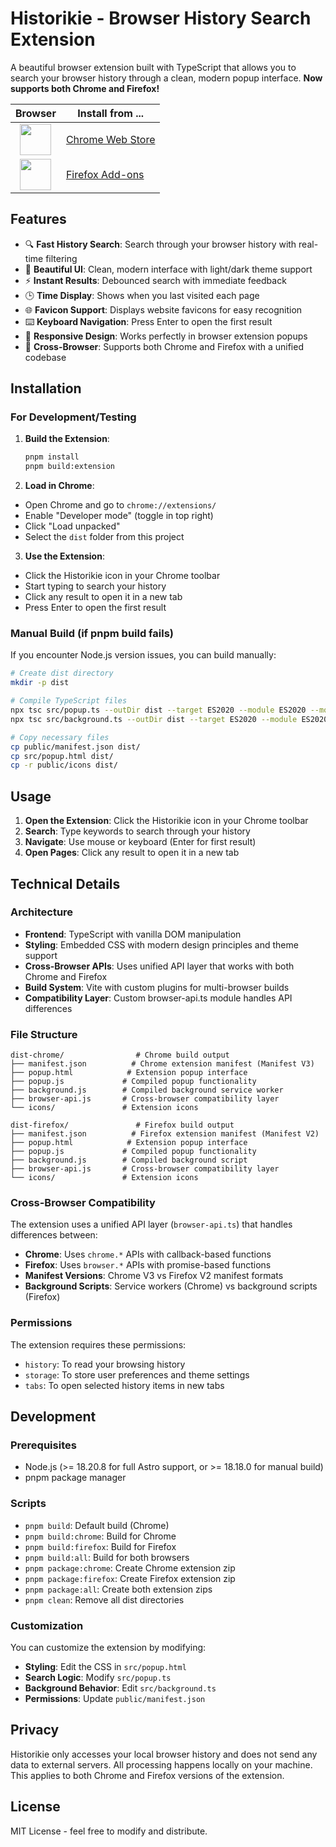 # Historikie - Browser History Search Extension

A beautiful browser extension built with TypeScript that allows you to search your browser history
through a clean,
modern popup interface. **Now supports both Chrome and Firefox!**

|                                                                    Browser                                                                     | Install from ...                                                                                                                   |
|:----------------------------------------------------------------------------------------------------------------------------------------------:|------------------------------------------------------------------------------------------------------------------------------------|
|            <img src="https://upload.wikimedia.org/wikipedia/commons/e/e1/Google_Chrome_icon_%28February_2022%29.svg" width="50px">             | <a href="https://chromewebstore.google.com/detail/historikie-history-search/kempjjljlfnohfokeibmfehnjngbehgm">Chrome Web Store</a> |
| <img src="https://upload.wikimedia.org/wikipedia/commons/thumb/a/a0/Firefox_logo%2C_2019.svg/500px-Firefox_logo%2C_2019.svg.png" width="50px"> | <a href="https://addons.mozilla.org/en-US/firefox/addon/historikie-history-search/">Firefox Add-ons</a>                            |

## Features

- 🔍 **Fast History Search**: Search through your browser history with real-time filtering
- 🎨 **Beautiful UI**: Clean, modern interface with light/dark theme support
- ⚡ **Instant Results**: Debounced search with immediate feedback
- 🕒 **Time Display**: Shows when you last visited each page
- 🌐 **Favicon Support**: Displays website favicons for easy recognition
- ⌨️ **Keyboard Navigation**: Press Enter to open the first result
- 📱 **Responsive Design**: Works perfectly in browser extension popups
- 🦊 **Cross-Browser**: Supports both Chrome and Firefox with a unified codebase

## Installation

### For Development/Testing

1. **Build the Extension**:
   ```bash
   pnpm install
   pnpm build:extension
   ```

2. **Load in Chrome**:

- Open Chrome and go to `chrome://extensions/`
- Enable "Developer mode" (toggle in top right)
- Click "Load unpacked"
- Select the `dist` folder from this project

3. **Use the Extension**:

- Click the Historikie icon in your Chrome toolbar
- Start typing to search your history
- Click any result to open it in a new tab
- Press Enter to open the first result

### Manual Build (if pnpm build fails)

If you encounter Node.js version issues, you can build manually:

```bash
# Create dist directory
mkdir -p dist

# Compile TypeScript files
npx tsc src/popup.ts --outDir dist --target ES2020 --module ES2020 --moduleResolution node
npx tsc src/background.ts --outDir dist --target ES2020 --module ES2020 --moduleResolution node

# Copy necessary files
cp public/manifest.json dist/
cp src/popup.html dist/
cp -r public/icons dist/
```

## Usage

1. **Open the Extension**: Click the Historikie icon in your Chrome toolbar
2. **Search**: Type keywords to search through your history
3. **Navigate**: Use mouse or keyboard (Enter for first result)
4. **Open Pages**: Click any result to open it in a new tab

## Technical Details

### Architecture

- **Frontend**: TypeScript with vanilla DOM manipulation
- **Styling**: Embedded CSS with modern design principles and theme support
- **Cross-Browser APIs**: Uses unified API layer that works with both Chrome and Firefox
- **Build System**: Vite with custom plugins for multi-browser builds
- **Compatibility Layer**: Custom browser-api.ts module handles API differences

### File Structure

```
dist-chrome/                # Chrome build output
├── manifest.json          # Chrome extension manifest (Manifest V3)
├── popup.html            # Extension popup interface
├── popup.js             # Compiled popup functionality
├── background.js        # Compiled background service worker
├── browser-api.js       # Cross-browser compatibility layer
└── icons/               # Extension icons

dist-firefox/               # Firefox build output
├── manifest.json          # Firefox extension manifest (Manifest V2)
├── popup.html            # Extension popup interface
├── popup.js             # Compiled popup functionality
├── background.js        # Compiled background script
├── browser-api.js       # Cross-browser compatibility layer
└── icons/               # Extension icons
```

### Cross-Browser Compatibility

The extension uses a unified API layer (`browser-api.ts`) that handles differences between:

- **Chrome**: Uses `chrome.*` APIs with callback-based functions
- **Firefox**: Uses `browser.*` APIs with promise-based functions
- **Manifest Versions**: Chrome V3 vs Firefox V2 manifest formats
- **Background Scripts**: Service workers (Chrome) vs background scripts (Firefox)

### Permissions

The extension requires these permissions:

- `history`: To read your browsing history
- `storage`: To store user preferences and theme settings
- `tabs`: To open selected history items in new tabs

## Development

### Prerequisites

- Node.js (>= 18.20.8 for full Astro support, or >= 18.18.0 for manual build)
- pnpm package manager

### Scripts

- `pnpm build`: Default build (Chrome)
- `pnpm build:chrome`: Build for Chrome
- `pnpm build:firefox`: Build for Firefox
- `pnpm build:all`: Build for both browsers
- `pnpm package:chrome`: Create Chrome extension zip
- `pnpm package:firefox`: Create Firefox extension zip
- `pnpm package:all`: Create both extension zips
- `pnpm clean`: Remove all dist directories

### Customization

You can customize the extension by modifying:

- **Styling**: Edit the CSS in `src/popup.html`
- **Search Logic**: Modify `src/popup.ts`
- **Background Behavior**: Edit `src/background.ts`
- **Permissions**: Update `public/manifest.json`

## Privacy

Historikie only accesses your local browser history and does not send any data to external servers.
All processing happens locally on your machine. This applies to both Chrome and Firefox versions of
the extension.

## License

MIT License - feel free to modify and distribute.
